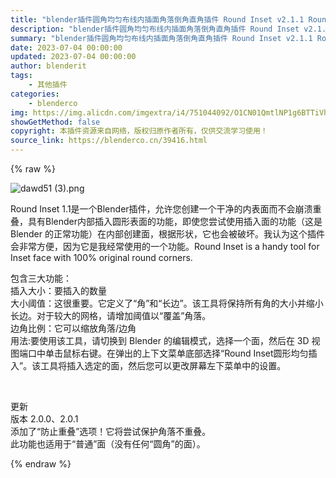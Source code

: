 ```yaml
---
title: "blender插件圆角均匀布线内插面角落倒角直角插件 Round Inset v2.1.1 Round Inset 1.1"
description: "blender插件圆角均匀布线内插面角落倒角直角插件 Round Inset v2.1.1 Round Inset 1.1"
summary: "blender插件圆角均匀布线内插面角落倒角直角插件 Round Inset v2.1.1 Round Inset 1.1"
date: 2023-07-04 00:00:00
updated: 2023-07-04 00:00:00
author: blenderit
tags: 
    - 其他插件
categories:
    - blenderco
img: https://img.alicdn.com/imgextra/i4/751044092/O1CN01QmtlNP1g6BTTiVhgy_!!751044092.png
showGetMethod: false
copyright: 本插件资源来自网络，版权归原作者所有，仅供交流学习使用！
source_link: https://blenderco.cn/39416.html
---
```


{% raw %}
<p><img class="aligncenter" src="https://img.alicdn.com/imgextra/i4/751044092/O1CN01QmtlNP1g6BTTiVhgy_!!751044092.png" alt="dawd51 (3).png"></p><p>Round Inset 1.1是一个Blender插件，允许您创建一个干净的内表面而不会崩溃重叠，具有Blender内部插入圆形表面的功能，即使您尝试使用插入面的功能（这是 Blender 的正常功能）在内部创建面，根据形状，它也会被破坏。我认为这个插件会非常方便，因为它是我经常使用的一个功能。Round Inset is a handy tool for Inset face with 100% original round corners.</p><p>包含三大功能：<br data-filtered="filtered">插入大小：要插入的数量<br data-filtered="filtered">大小阈值：这很重要。它定义了“角”和“长边”。该工具将保持所有角的大小并缩小长边。对于较大的网格，请增加阈值以“覆盖”角落。<br data-filtered="filtered">边角比例：它可以缩放角落/边角<br data-filtered="filtered">用法:要使用该工具，请切换到 Blender 的编辑模式，选择一个面，然后在 3D 视图端口中单击鼠标右键。在弹出的上下文菜单底部选择“Round Inset圆形均匀插入”。该工具将插入选定的面，然后您可以更改屏幕左下菜单中的设置。</p><p> </p><p>更新<br data-filtered="filtered">版本 2.0.0、2.0.1<br data-filtered="filtered">添加了“防止重叠”选项！它将尝试保护角落不重叠。<br data-filtered="filtered">此功能也适用于“普通”面（没有任何“圆角”的面）。</p>
<div style="display: none">blenderco</div>
{% endraw %}